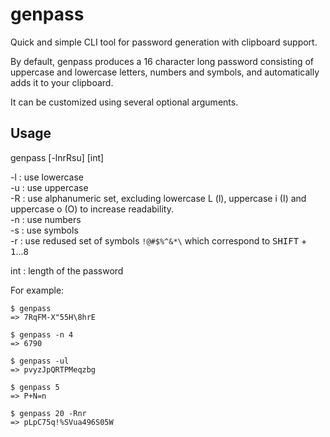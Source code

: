 # genpass

Quick and simple CLI tool for password generation with clipboard support.

By default, genpass produces a 16 character long password consisting of uppercase and lowercase letters, numbers and symbols, and automatically adds it to your clipboard.

It can be customized using several optional arguments.

## Usage

genpass [-lnrRsu] [int]

-l : use lowercase\
-u : use uppercase\
-R : use alphanumeric set, excluding lowercase L (l), uppercase i (I) and uppercase o (O) to increase readability.\
-n : use numbers\
-s : use symbols\
-r : use redused set of symbols `!@#$%^&*\` which correspond to <kbd>SHIFT</kbd> + <kbd>1</kbd>...<kbd>8</kbd>

int : length of the password

For example:
```
$ genpass
=> 7RqFM-X"55H\8hrE
```
```
$ genpass -n 4
=> 6790
```
```
$ genpass -ul
=> pvyzJpQRTPMeqzbg
```
```
$ genpass 5
=> P+N=n
```
```
$ genpass 20 -Rnr
=> pLpC75q!%SVua496S05W
```